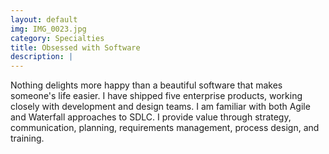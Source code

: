 ```yaml
---
layout: default
img: IMG_0023.jpg
category: Specialties
title: Obsessed with Software
description: |
---
```

  Nothing delights more happy than a beautiful software that makes someone's life easier.  I have shipped five enterprise products, working closely with development and design teams.  I am familiar with both Agile and Waterfall approaches to SDLC.  I provide value through strategy, communication, planning, requirements management, process design, and training.  
